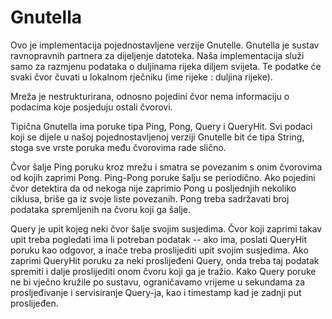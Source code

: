# Gnutella

Ovo je implementacija pojednostavljene verzije Gnutelle. Gnutella je sustav ravnopravnih partnera za dijeljenje datoteka. Naša implementacija služi samo za razmjenu podataka o duljinama rijeka diljem svijeta. Te podatke će svaki čvor čuvati u lokalnom rječniku (ime rijeke : duljina rijeke).

Mreža je nestrukturirana, odnosno pojedini čvor nema informaciju o podacima koje posjeduju ostali čvorovi. 

Tipična Gnutella ima poruke tipa Ping, Pong, Query i QueryHit. Svi podaci koji se dijele u našoj pojednostavljenoj verziji Gnutelle bit će tipa String, stoga sve vrste poruka među čvorovima rade slično. 

Čvor šalje Ping poruku kroz mrežu i smatra se povezanim s onim čvorovima od kojih zaprimi Pong. Ping-Pong poruke šalju se periodično. Ako pojedini čvor detektira da od nekoga nije zaprimio Pong u posljednjih nekoliko ciklusa, briše ga iz svoje liste povezanih. Pong treba sadržavati broj podataka spremljenih na čvoru koji ga šalje.

Query je upit kojeg neki čvor šalje svojim susjedima. Čvor koji zaprimi takav upit treba pogledati ima li potreban podatak -- ako ima, poslati QueryHit poruku kao odgovor, a inače treba proslijediti upit svojim susjedima. Ako zaprimi QueryHit poruku za neki proslijeđeni Query, onda treba taj podatak spremiti i dalje proslijediti onom čvoru koji ga je tražio. Kako Query poruke ne bi vječno kružile po sustavu, ograničavamo vrijeme u sekundama za prosljeđivanje i servisiranje Query-ja, kao i timestamp kad je zadnji put proslijeđen.
